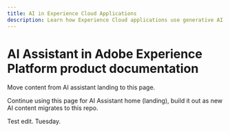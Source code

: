 ```yaml
---
title: AI in Experience Cloud Applications
description: Learn how Experience Cloud applications use generative AI (GenAI), AI Assistant, and agentic AI.
---
```

# AI Assistant in Adobe Experience Platform product documentation

Move content from AI assistant landing to this page. 

Continue using this page for AI Assistant home (landing), build it out as new AI content migrates to this repo.

Test edit. Tuesday.

